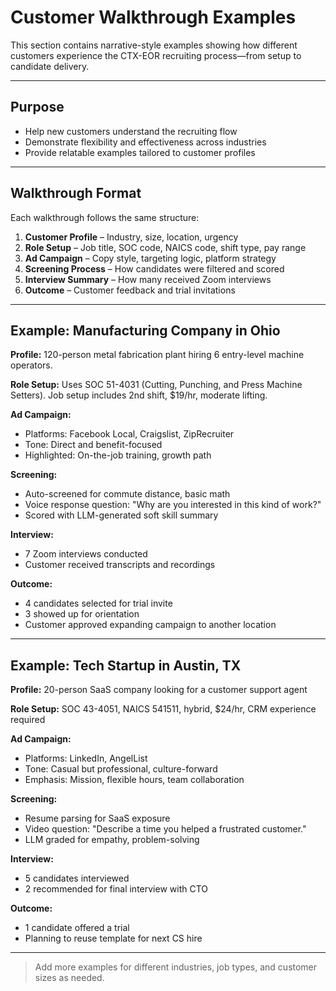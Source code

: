 # Customer Walkthrough Examples

This section contains narrative-style examples showing how different customers experience the CTX-EOR recruiting process—from setup to candidate delivery.

---

## Purpose

* Help new customers understand the recruiting flow
* Demonstrate flexibility and effectiveness across industries
* Provide relatable examples tailored to customer profiles

---

## Walkthrough Format

Each walkthrough follows the same structure:

1. **Customer Profile** – Industry, size, location, urgency
2. **Role Setup** – Job title, SOC code, NAICS code, shift type, pay range
3. **Ad Campaign** – Copy style, targeting logic, platform strategy
4. **Screening Process** – How candidates were filtered and scored
5. **Interview Summary** – How many received Zoom interviews
6. **Outcome** – Customer feedback and trial invitations

---

## Example: Manufacturing Company in Ohio

**Profile:** 120-person metal fabrication plant hiring 6 entry-level machine operators.

**Role Setup:** Uses SOC 51-4031 (Cutting, Punching, and Press Machine Setters). Job setup includes 2nd shift, \$19/hr, moderate lifting.

**Ad Campaign:**

* Platforms: Facebook Local, Craigslist, ZipRecruiter
* Tone: Direct and benefit-focused
* Highlighted: On-the-job training, growth path

**Screening:**

* Auto-screened for commute distance, basic math
* Voice response question: "Why are you interested in this kind of work?"
* Scored with LLM-generated soft skill summary

**Interview:**

* 7 Zoom interviews conducted
* Customer received transcripts and recordings

**Outcome:**

* 4 candidates selected for trial invite
* 3 showed up for orientation
* Customer approved expanding campaign to another location

---

## Example: Tech Startup in Austin, TX

**Profile:** 20-person SaaS company looking for a customer support agent

**Role Setup:** SOC 43-4051, NAICS 541511, hybrid, \$24/hr, CRM experience required

**Ad Campaign:**

* Platforms: LinkedIn, AngelList
* Tone: Casual but professional, culture-forward
* Emphasis: Mission, flexible hours, team collaboration

**Screening:**

* Resume parsing for SaaS exposure
* Video question: "Describe a time you helped a frustrated customer."
* LLM graded for empathy, problem-solving

**Interview:**

* 5 candidates interviewed
* 2 recommended for final interview with CTO

**Outcome:**

* 1 candidate offered a trial
* Planning to reuse template for next CS hire

---

> Add more examples for different industries, job types, and customer sizes as needed.

